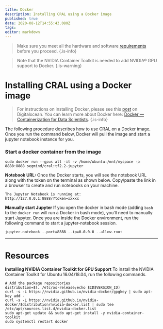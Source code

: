 ```yaml
---
title: Docker
description: Installing CRAL using a Docker image
published: true
date: 2020-08-12T14:55:43.080Z
tags: 
editor: markdown
---
```


> Make sure you meet all the hardware and software [requirements](/install/requirements) before you proceed.
{.is-info}

> Note that the NVIDIA Container Toolkit is needed to add NVIDIA® GPU support to Docker.
{.is-warning}
# Installing CRAL using a Docker image

>For instructions on installing Docker, please see this [post](https://www.digitalocean.com/community/tutorials/how-to-install-and-use-docker-on-ubuntu-18-04) on Digitalocean. You can learn more about Docker here: [Docker — Containerization for Data Scientists](https://medium.com/towards-artificial-intelligence/docker-container-and-data-scientist-bae208ce8268).
{.is-info}

The following procedure describes how to use CRAL on a Docker image. Once you run the command below, Docker will pull the image and start a jupyter notebook instance for you. 

### Start a docker container from the image 
```
sudo docker run --gpus all -it -v /home/ubuntu:/mnt/myspace -p 8888:8888 segmind/cral:tf2.2-jupyter
```

**Notebook URL:** Once the Docker starts, you will see the notebook URL along with the token on the terminal as shown below. Copy/paste the link in a browser to create and run notebooks on your machine.

```
The Jupyter Notebook is running at:
http://127.0.0.1:8888/?token=xxxxx
```


**Manually start Jupyter**
If you open the docker in bash mode (adding `bash` to the `docker run` will run a Docker in bash mode), you'll need to manually start Jupyter. Once you are inside the Docker environment, run the following command to start a jupyter-notebook session.
```
jupyter-notebook --port=8888 --ip=0.0.0.0 --allow-root
```


---
# Resources

**Installing NVIDIA Container Toolkit for GPU Support**
To install the NVIDIA Container Toolkit for Ubuntu 16.04/18.04, run the following commands.

```
# Add the package repositories
distribution=$(. /etc/os-release;echo $ID$VERSION_ID)
curl -s -L https://nvidia.github.io/nvidia-docker/gpgkey | sudo apt-key add -
curl -s -L https://nvidia.github.io/nvidia-docker/$distribution/nvidia-docker.list | sudo tee /etc/apt/sources.list.d/nvidia-docker.list
sudo apt-get update && sudo apt-get install -y nvidia-container-toolkit
sudo systemctl restart docker
```